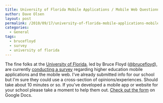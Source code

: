 ```yaml
---
title: University of Florida Mobile Applications / Mobile Web Questionnaire
author: Dave Olsen
layout: post
permalink: /2010/09/17/university-of-florida-mobile-applications-mobile-web-questionnaire
categories:
  - General
tags:
  - brucefloyd
  - survey
  - university of florida
---
```

The fine folks at the [University of Florida][1], led by Bruce Floyd ([@brucefloyd][2]), are currently [conducting a survey][3] regarding higher education mobile applications and the mobile web. I've already submitted info for our school but I'm sure they could use a cross-section of opinions/experiences. Should take about 10 minutes or so. If you've developed a mobile app or website for your school please take a moment to help them out. [Check out the form][3] on Google Docs.

 [1]: http://www.ufl.edu/
 [2]: http://twitter.com/brucefloyd/
 [3]: https://spreadsheets.google.com/viewform?formkey=dHc5bDZnRzZpZnF0cU4xSkJEbFNEemc6MQ